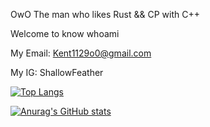 OwO The man who likes Rust && CP with C++

Welcome to know whoami

My Email: Kent1129o0@gmail.com

My IG: ShallowFeather

[![Top Langs](https://github-readme-stats.vercel.app/api/top-langs/?username=ShallowFeather&hide=html,C,Makefile,CMake,Roff,Shell&show_icons=true&theme=radical)](https://github.com/anuraghazra/github-readme-stats)

[![Anurag's GitHub stats](https://github-readme-stats.vercel.app/api?username=ShallowFeather&show_icons=true&theme=radical)](https://github.com/anuraghazra/github-readme-stats)

